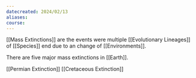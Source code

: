 ```yaml
---
datecreated: 2024/02/13
aliases: 
course:
---
```

[[Mass Extinctions]] are the events were multiple [[Evolutionary Lineages]] of [[Species]] end due to an change of [[Environments]].

There are five major mass extinctions in [[Earth]]. 

[[Permian Extinction]]
[[Cretaceous Extinction]]
